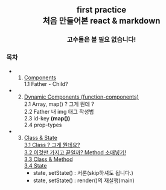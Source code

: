 <h2 align="center">first practice </br>
처음 만들어본 react & markdown</h2>

<h3 align="center">고수들은 볼 필요 없습니다!</h3>
  
### 목차
- 1. [Components](note/step1/1_Components.md)</br>
    1.1 Father - Child?
- 2. [Dynamic Components (function-components)](note/step2/2_Dynamic_Components.md)</br>
    2.1 Array, map() ? 그게 뭔데 ? </br>
    2.2 Father 내 img 태그 작성법 </br>
    2.3 id-key **(map())**</br>
    2.4 prop-types</br>
- 3. [Class & State](note/step3/3_Class_State.md)</br>
    [3.1 Class ? 그게 뭔데요?](note/step3/3_Class.md)</br>
    [3.2 이것만 가지고 끝일까? Method 소매넣기!](note/step3/3_Method.md)</br>
    [3.3 Class & Method](note/step3/3_Class&Method.md)</br>
    [3.4 State](note/step3/3_State.md)</br>
      - state, setState() : 서론(skip하셔도 됩니다.)
      - state, setState() : render()의 재실행(main)

